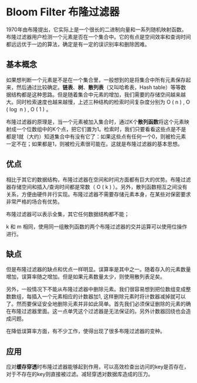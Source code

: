 # Bloom Filter 布隆过滤器

1970年由布隆提出，它实际上是一个很长的二进制向量和一系列随机映射函数。布隆过滤器用户检测一个元素是否在一个集合中。它的有点是空间效率和查询时间都远远优于一边的算法，确定是有一定的误识别率和删除困难。

## 基本概念

如果想判断一个元素是不是在一个集合里，一般想到的是将集合中所有元素保存起来，然后通过比较确定。**链表**、**树**、**散列表**（又叫哈希表，Hash table）等等数据结构都是这种思路。但是随着集合中元素的增加，我们需要的存储空间越来越大。同时检索速度也越来越慢，上述三种结构的检索时间复杂度分别为 O ( n ) , O ( log ⁡ n ) , O ( 1 ) 。

布隆过滤器的原理是，当一个元素被加入集合时，通过K个**散列函数**将这个元素映射成一个位数组中的K个点，把它们置为1。检索时，我们只要看看这些点是不是都是1就（大约）知道集合中有没有它了：如果这些点有任何一个0，则被检元素一定不在；如果都是1，则被检元素很可能在。这就是布隆过滤器的基本思想。

## 优点

相比于其它的数据结构，布隆过滤器在空间和时间方面都有巨大的优势。布隆过滤器存储空间和插入/查询时间都是常数（ O ( k ) ）。另外，散列函数相互之间没有关系，方便由硬件并行实现。布隆过滤器不需要存储元素本身，在某些对保密要求非常严格的场合有优势。

布隆过滤器可以表示全集，其它任何数据结构都不能；

k 和 m 相同，使用同一组散列函数的两个布隆过滤器的交并运算可以使用位操作进行。

## 缺点

但是布隆过滤器的缺点和优点一样明显。误算率是其中之一。随着存入的元素数量增加，误算率随之增加。但是如果元素数量太少，则使用散列表足矣。

另外，一般情况下不能从布隆过滤器中删除元素。我们很容易想到把位数组变成整数数组，每插入一个元素相应的计数器加1, 这样删除元素时将计数器减掉就可以了。然而要保证安全地删除元素并非如此简单。首先我们必须保证删除的元素的确在布隆过滤器里面。这一点单凭这个过滤器是无法保证的。另外计数器回绕也会造成问题。

在降低误算率方面，有不少工作，使得出现了很多布隆过滤器的变种。

## 应用

应对**缓存穿透**时布隆过滤器能够起到作用，可以高效检查出访问的key是否存在，对于不存在的key则直接被过滤。减轻穿透对数据库造成的压力。

